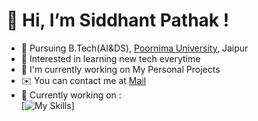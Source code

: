 👋 Hi, I’m Siddhant Pathak !
==================================
*  🏫 Pursuing B.Tech(AI&DS), <span style="color: inherit;">[Poornima University](https://www.poornima.edu.in/)</span>, Jaipur
*  👀 Interested in learning new tech everytime
*  🚀 I'm currently working on My Personal Projects
*  ✉️ You can contact me at [Mail](siddhantpathak1207@gmail.com)
* 🌱 Currently working on :  
[![My Skills](https://skillicons.dev/icons?i=cpp,py,html,css,js,php,django,flask,mysql,mongodb,express,react,nodejs,nextjs,redux,)]
